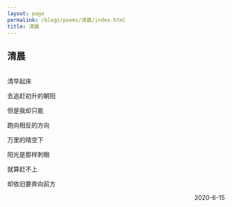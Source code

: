 ```yaml
---
layout: page
permalink: /blogs/poems/清晨/index.html
title: 清晨
---
```


## 清晨
<br>
清早起床

去追赶初升的朝阳

但是我却只能

跑向相反的方向

万里的晴空下

阳光是那样刺眼

就算赶不上

却依旧要奔向前方

<p align="right">2020-6-15</p>
